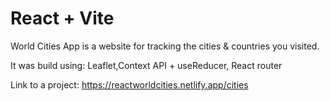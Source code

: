 # React + Vite
World Cities App is a website for tracking the cities & countries you visited. 

It was build using: Leaflet,Context API + useReducer, React router

Link to a project: https://reactworldcities.netlify.app/cities
  
